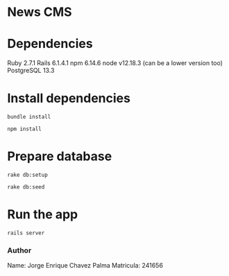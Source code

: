 # News CMS

# Dependencies
Ruby 2.7.1
Rails 6.1.4.1
npm 6.14.6
node v12.18.3 (can be a lower version too)
PostgreSQL 13.3

# Install dependencies
```
bundle install
```
```
npm install
```

# Prepare database

```
rake db:setup
```

```
rake db:seed
```

# Run the app
```
rails server
```

### Author

Name: Jorge Enrique Chavez Palma
Matricula: 241656